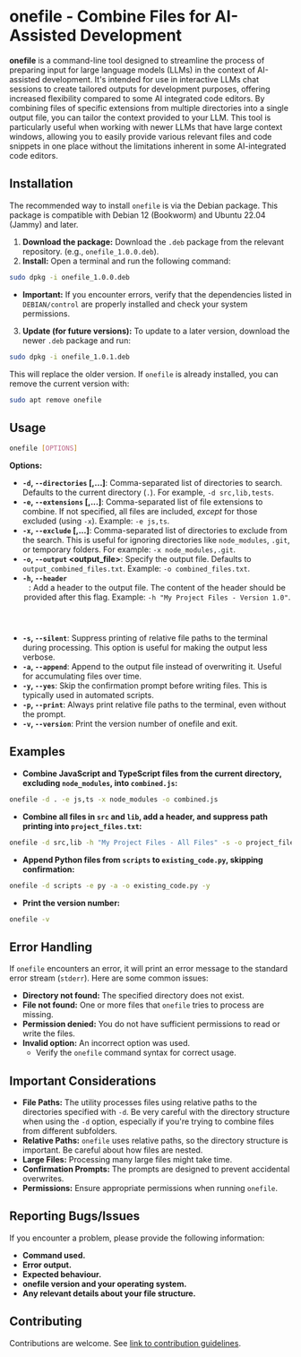 # onefile - Combine Files for AI-Assisted Development

**onefile** is a command-line tool designed to streamline the process of preparing input for large language models (LLMs) in the context of AI-assisted development.  It's intended for use in interactive LLMs chat sessions to create tailored outputs for development purposes, offering increased flexibility compared to some AI integrated code editors.  By combining files of specific extensions from multiple directories into a single output file, you can tailor the context provided to your LLM.  This tool is particularly useful when working with newer LLMs that have large context windows, allowing you to easily provide various relevant files and code snippets in one place without the limitations inherent in some AI-integrated code editors.

## Installation

The recommended way to install `onefile` is via the Debian package.  This package is compatible with Debian 12 (Bookworm) and Ubuntu 22.04 (Jammy) and later.

1. **Download the package:**  Download the `.deb` package from the relevant repository.  (e.g., `onefile_1.0.0.deb`).
2. **Install:** Open a terminal and run the following command:

```bash
sudo dpkg -i onefile_1.0.0.deb
```
   * **Important:** If you encounter errors, verify that the dependencies listed in `DEBIAN/control` are properly installed and check your system permissions.

3. **Update (for future versions):** To update to a later version, download the newer `.deb` package and run:

```bash
sudo dpkg -i onefile_1.0.1.deb
```

This will replace the older version.  If `onefile` is already installed, you can remove the current version with:
```bash
sudo apt remove onefile
```

## Usage

```bash
onefile [OPTIONS]
```

**Options:**

* **`-d`, `--directories` <dir1>[,<dir2>...]**: Comma-separated list of directories to search.  Defaults to the current directory (`.`).  For example, `-d src,lib,tests`.
* **`-e`, `--extensions` <ext1>[,<ext2>...]**: Comma-separated list of file extensions to combine.  If not specified, all files are included, *except* for those excluded (using `-x`).  Example: `-e js,ts`.
* **`-x`, `--exclude` <exclude1>[,<exclude2>...]**: Comma-separated list of directories to exclude from the search.  This is useful for ignoring directories like `node_modules`, `.git`, or temporary folders.  For example: `-x node_modules,.git`.
* **`-o`, `--output` <output_file>**: Specify the output file.  Defaults to `output_combined_files.txt`.  Example: `-o combined_files.txt`.
* **`-h`, `--header` <header>**: Add a header to the output file.  The content of the header should be provided after this flag.  Example: `-h "My Project Files - Version 1.0"`.
* **`-s`, `--silent`**: Suppress printing of relative file paths to the terminal during processing.  This option is useful for making the output less verbose.
* **`-a`, `--append`**: Append to the output file instead of overwriting it.  Useful for accumulating files over time.
* **`-y`, `--yes`**: Skip the confirmation prompt before writing files.  This is typically used in automated scripts.
* **`-p`, `--print`**: Always print relative file paths to the terminal, even without the prompt.
* **`-v`, `--version`**: Print the version number of onefile and exit.

## Examples

* **Combine JavaScript and TypeScript files from the current directory, excluding `node_modules`, into `combined.js`:**

```bash
onefile -d . -e js,ts -x node_modules -o combined.js
```

* **Combine all files in `src` and `lib`, add a header, and suppress path printing into `project_files.txt`:**

```bash
onefile -d src,lib -h "My Project Files - All Files" -s -o project_files.txt
```

* **Append Python files from `scripts` to `existing_code.py`, skipping confirmation:**

```bash
onefile -d scripts -e py -a -o existing_code.py -y
```

* **Print the version number:**

```bash
onefile -v
```

## Error Handling

If `onefile` encounters an error, it will print an error message to the standard error stream (`stderr`).  Here are some common issues:


* **Directory not found:** The specified directory does not exist.
* **File not found:** One or more files that `onefile` tries to process are missing.
* **Permission denied:** You do not have sufficient permissions to read or write the files.
* **Invalid option:** An incorrect option was used.
    *  Verify the `onefile` command syntax for correct usage.

## Important Considerations

* **File Paths:** The utility processes files using relative paths to the directories specified with `-d`.  Be very careful with the directory structure when using the `-d` option, especially if you're trying to combine files from different subfolders.
* **Relative Paths:** `onefile` uses relative paths, so the directory structure is important.  Be careful about how files are nested.
* **Large Files:**  Processing many large files might take time.
* **Confirmation Prompts:**  The prompts are designed to prevent accidental overwrites.
* **Permissions:** Ensure appropriate permissions when running `onefile`.

## Reporting Bugs/Issues

If you encounter a problem, please provide the following information:

* **Command used.**
* **Error output.**
* **Expected behaviour.**
* **onefile version and your operating system.**
* **Any relevant details about your file structure.**

## Contributing

Contributions are welcome.  See [link to contribution guidelines](link_to_contributing_guide).
